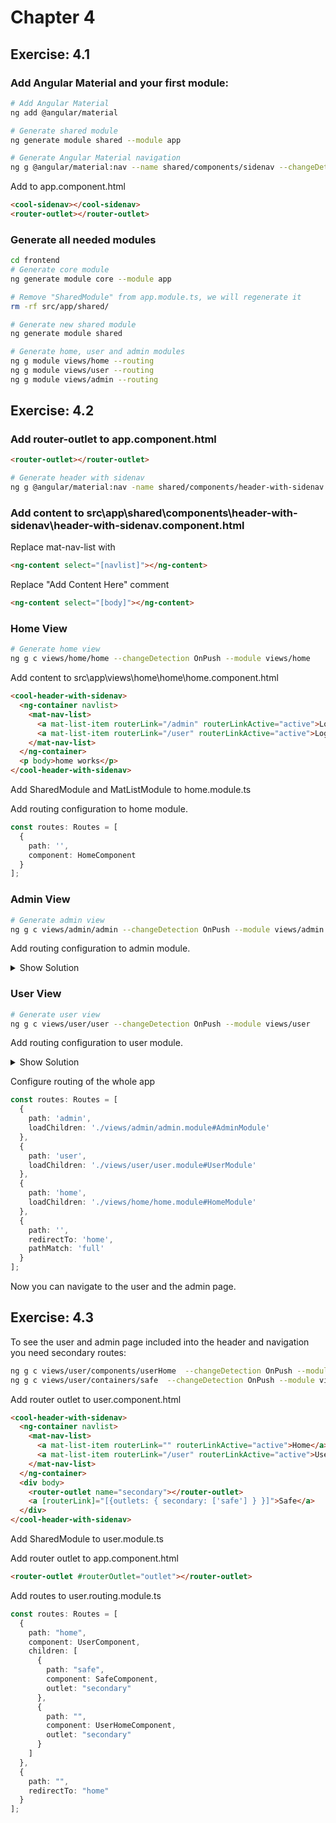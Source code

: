 # Chapter 4

## Exercise: 4.1

### Add Angular Material and your first module:

```bash
# Add Angular Material
ng add @angular/material

# Generate shared module
ng generate module shared --module app

# Generate Angular Material navigation
ng g @angular/material:nav --name shared/components/sidenav --changeDetection OnPush --export --module shared --selector cool-sidenav
```

Add to app.component.html

```html
<cool-sidenav></cool-sidenav>
<router-outlet></router-outlet>
```

### Generate all needed modules

```bash
cd frontend
# Generate core module
ng generate module core --module app

# Remove "SharedModule" from app.module.ts, we will regenerate it
rm -rf src/app/shared/

# Generate new shared module
ng generate module shared

# Generate home, user and admin modules
ng g module views/home --routing
ng g module views/user --routing
ng g module views/admin --routing
```

## Exercise: 4.2

### Add router-outlet to app.component.html

```html
<router-outlet></router-outlet>
```

```bash
# Generate header with sidenav
ng g @angular/material:nav -name shared/components/header-with-sidenav --changeDetection OnPush --export --module shared --selector cool-header-with-sidenav
```

### Add content to src\app\shared\components\header-with-sidenav\header-with-sidenav.component.html

Replace mat-nav-list with

```html
<ng-content select="[navlist]"></ng-content>
```

Replace "Add Content Here" comment

```html
<ng-content select="[body]"></ng-content>
```

### Home View

```bash
# Generate home view
ng g c views/home/home --changeDetection OnPush --module views/home
```

Add content to src\app\views\home\home\home.component.html

```html
<cool-header-with-sidenav>
  <ng-container navlist>
    <mat-nav-list>
      <a mat-list-item routerLink="/admin" routerLinkActive="active">Login as Admin</a>
      <a mat-list-item routerLink="/user" routerLinkActive="active">Login as User</a>
    </mat-nav-list>
  </ng-container>
  <p body>home works</p>
</cool-header-with-sidenav>
```

Add SharedModule and MatListModule to home.module.ts

Add routing configuration to home module.

```TypeScript
const routes: Routes = [
  {
    path: '',
    component: HomeComponent
  }
];
```

### Admin View

```bash
# Generate admin view
ng g c views/admin/admin --changeDetection OnPush --module views/admin
```

Add routing configuration to admin module.

<details><summary>Show Solution</summary>

```TypeScript
const routes: Routes = [
  {
    path: '',
    component: AdminComponent
  }
];
```

</details>

### User View

```bash
# Generate user view
ng g c views/user/user --changeDetection OnPush --module views/user
```

Add routing configuration to user module.

<details><summary>Show Solution</summary>

```TypeScript
const routes: Routes = [
  {
    path: '',
    component: UserComponent
  }
];
```

</details>

Configure routing of the whole app

```TypeScript
const routes: Routes = [
  {
    path: 'admin',
    loadChildren: './views/admin/admin.module#AdminModule'
  },
  {
    path: 'user',
    loadChildren: './views/user/user.module#UserModule'
  },
  {
    path: 'home',
    loadChildren: './views/home/home.module#HomeModule'
  },
  {
    path: '',
    redirectTo: 'home',
    pathMatch: 'full'
  }
];
```

Now you can navigate to the user and the admin page.

## Exercise: 4.3

To see the user and admin page included into the header and navigation you need secondary routes:

```bash
ng g c views/user/components/userHome  --changeDetection OnPush --module views/user
ng g c views/user/containers/safe  --changeDetection OnPush --module views/user
```

Add router outlet to user.component.html

```html
<cool-header-with-sidenav>
  <ng-container navlist>
    <mat-nav-list>
      <a mat-list-item routerLink="" routerLinkActive="active">Home</a>
      <a mat-list-item routerLink="/user" routerLinkActive="active">UserHome</a>
    </mat-nav-list>
  </ng-container>
  <div body>
    <router-outlet name="secondary"></router-outlet>
    <a [routerLink]="[{outlets: { secondary: ['safe'] } }]">Safe</a>
  </div>
</cool-header-with-sidenav>
```

Add SharedModule to user.module.ts

Add router outlet to app.component.html

```html
<router-outlet #routerOutlet="outlet"></router-outlet>
```

Add routes to user.routing.module.ts

```typescript
const routes: Routes = [
  {
    path: "home",
    component: UserComponent,
    children: [
      {
        path: "safe",
        component: SafeComponent,
        outlet: "secondary"
      },
      {
        path: "",
        component: UserHomeComponent,
        outlet: "secondary"
      }
    ]
  },
  {
    path: "",
    redirectTo: "home"
  }
];
```
